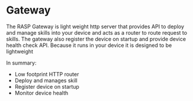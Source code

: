 # Gateway

The RASP Gateway is light weight http server that provides API to deploy and manage skills into your device and acts as a router to route request to skills. The gateway also register the device on startup and provide device health check API. Because it runs in your device it is designed to be lightweight

In summary:

* Low footprint HTTP router
* Deploy and manages skill
* Register device on startup
* Monitor device health
